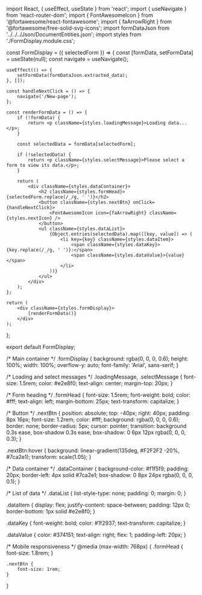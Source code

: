 import React, { useEffect, useState } from 'react';
import { useNavigate } from 'react-router-dom';
import { FontAwesomeIcon } from '@fortawesome/react-fontawesome';
import { faArrowRight } from '@fortawesome/free-solid-svg-icons';
import formDataJson from '../../../Json/DocumentEntities.json';
import styles from './FormDisplay.module.css';

const FormDisplay = ({ selectedForm }) => {
    const [formData, setFormData] = useState(null);
    const navigate = useNavigate();

    useEffect(() => {
        setFormData(formDataJson.extracted_data);
    }, []);

    const handleNextClick = () => {
        navigate('/New-page');
    };

    const renderFormData = () => {
        if (!formData) {
            return <p className={styles.loadingMessage}>Loading data...</p>;
        }

        const selectedData = formData[selectedForm];

        if (!selectedData) {
            return <p className={styles.selectMessage}>Please select a form to view its data.</p>;
        }

        return (
            <div className={styles.dataContainer}>
                <h2 className={styles.formHead}>{selectedForm.replace(/_/g, ' ')}</h2>
                <button className={styles.nextBtn} onClick={handleNextClick}>
                    <FontAwesomeIcon icon={faArrowRight} className={styles.nextIcon} />
                </button>
                <ul className={styles.dataList}>
                    {Object.entries(selectedData).map(([key, value]) => (
                        <li key={key} className={styles.dataItem}>
                            <span className={styles.dataKey}>{key.replace(/_/g, ' ')}:</span>
                            <span className={styles.dataValue}>{value}</span>
                        </li>
                    ))}
                </ul>
            </div>
        );
    };

    return (
        <div className={styles.formDisplay}>
            {renderFormData()}
        </div>
    );
};

export default FormDisplay;





/* Main container */
.formDisplay {
    background: rgba(0, 0, 0, 0.6);
    height: 100%;
    width: 100%;
    overflow-y: auto;
    font-family: 'Arial', sans-serif;
}

/* Loading and select messages */
.loadingMessage,
.selectMessage {
    font-size: 1.5rem;
    color: #e2e8f0;
    text-align: center;
    margin-top: 20px;
}

/* Form heading */
.formHead {
    font-size: 1.5rem;
    font-weight: bold;
    color: #fff;
    text-align: left;
    margin-bottom: 25px;
    text-transform: capitalize;
}

/* Button */
.nextBtn {
    position: absolute;
    top: -40px;
    right: 40px;
    padding: 8px 16px;
    font-size: 1.2rem;
    color: #fff;
    background: rgba(0, 0, 0, 0.6);
    border: none;
    border-radius: 5px;
    cursor: pointer;
    transition: background 0.3s ease, box-shadow 0.3s ease;
    box-shadow: 0 6px 12px rgba(0, 0, 0, 0.3);
}

.nextBtn:hover {
    background: linear-gradient(135deg, #F2F2F2 -20%, #7ca2e1);
    transform: scale(1.05);
}

/* Data container */
.dataContainer {
    background-color: #f1f5f9;
    padding: 20px;
    border-left: 4px solid #7ca2e1;
    box-shadow: 0 8px 24px rgba(0, 0, 0, 0.1);
}

/* List of data */
.dataList {
    list-style-type: none;
    padding: 0;
    margin: 0;
}

.dataItem {
    display: flex;
    justify-content: space-between;
    padding: 12px 0;
    border-bottom: 1px solid #e2e8f0;
}

.dataKey {
    font-weight: bold;
    color: #1f2937;
    text-transform: capitalize;
}

.dataValue {
    color: #374151;
    text-align: right;
    flex: 1;
    padding-left: 20px;
}

/* Mobile responsiveness */
@media (max-width: 768px) {
    .formHead {
        font-size: 1.8rem;
    }

    .nextBtn {
        font-size: 1rem;
    }
}
